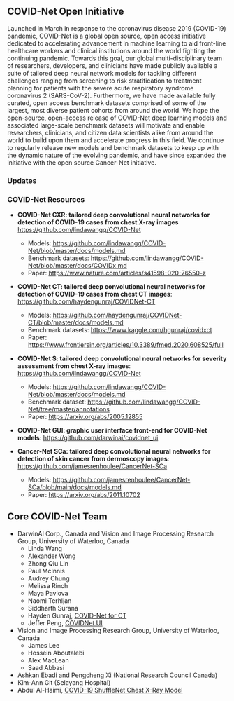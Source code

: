 ## COVID-Net Open Initiative

Launched in March in response to the coronavirus disease 2019 (COVID-19) pandemic, COVID-Net is a global open source, open access initiative dedicated to accelerating advancement in machine learning to aid front-line healthcare workers and clinical institutions around the world fighting the continuing pandemic.  Towards this goal, our global multi-disciplinary team of researchers, developers, and clinicians have made publicly available a suite of tailored deep neural network models for tackling different challenges ranging from screening to risk stratification to treatment planning for patients with the severe acute respiratory syndrome coronavirus 2 (SARS-CoV-2).  Furthermore, we have made available fully curated, open access benchmark datasets comprised of some of the largest, most diverse patient cohorts from around the world.  We hope the open-source, open-access release of COVID-Net deep learning models and associated large-scale benchmark datasets will motivate and enable researchers, clinicians, and citizen data scientists alike from around the world to build upon them and accelerate progress in this field.  We continue to regularly release new models and benchmark datasets to keep up with the dynamic nature of the evolving pandemic, and have since expanded the initiative with the open source Cancer-Net initiative.

### Updates

### COVID-Net Resources
- **COVID-Net CXR: tailored deep convolutional neural networks for detection of COVID-19 cases from chest X-ray images** https://github.com/lindawangg/COVID-Net
  - Models: https://github.com/lindawangg/COVID-Net/blob/master/docs/models.md
  - Benchmark datasets:  https://github.com/lindawangg/COVID-Net/blob/master/docs/COVIDx.md
  - Paper: https://www.nature.com/articles/s41598-020-76550-z
  
- **COVID-Net CT: tailored deep convolutional neural networks for detection of COVID-19 cases from chest CT images**: https://github.com/haydengunraj/COVIDNet-CT
  - Models: https://github.com/haydengunraj/COVIDNet-CT/blob/master/docs/models.md
  - Benchmark datasets: https://www.kaggle.com/hgunraj/covidxct
  - Paper: https://www.frontiersin.org/articles/10.3389/fmed.2020.608525/full
 
- **COVID-Net S: tailored deep convolutional neural networks for severity assessment from chest X-ray images**: https://github.com/lindawangg/COVID-Net
  - Models: https://github.com/lindawangg/COVID-Net/blob/master/docs/models.md
  - Benchmark dataset: https://github.com/lindawangg/COVID-Net/tree/master/annotations
  - Paper: https://arxiv.org/abs/2005.12855
 
- **COVID-Net GUI: graphic user interface front-end for COVID-Net models**: https://github.com/darwinai/covidnet_ui

- **Cancer-Net SCa: tailored deep convolutional neural networks for detection of skin cancer from dermoscopy images**: https://github.com/jamesrenhoulee/CancerNet-SCa
  - Models: https://github.com/jamesrenhoulee/CancerNet-SCa/blob/main/docs/models.md
  - Paper: https://arxiv.org/abs/2011.10702

## Core COVID-Net Team
* DarwinAI Corp., Canada and Vision and Image Processing Research Group, University of Waterloo, Canada
  * Linda Wang
  * Alexander Wong
  * Zhong Qiu Lin
  * Paul McInnis
  * Audrey Chung
  * Melissa Rinch
  * Maya Pavlova
  * Naomi Terhljan
  * Siddharth Surana
  * Hayden Gunraj, [COVID-Net for CT](https://github.com/haydengunraj/COVIDNet-CT)
  * Jeffer Peng, [COVIDNet UI](https://github.com/darwinai/covidnet_ui)
* Vision and Image Processing Research Group, University of Waterloo, Canada
  * James Lee
  * Hossein Aboutalebi
  * Alex MacLean
  * Saad Abbasi
* Ashkan Ebadi and Pengcheng Xi (National Research Council Canada)
* Kim-Ann Git (Selayang Hospital)
* Abdul Al-Haimi, [COVID-19 ShuffleNet Chest X-Ray Model](https://github.com/aalhaimi/covid-net-cxr-shuffle)
